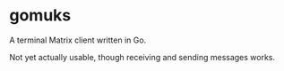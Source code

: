 # gomuks
A terminal Matrix client written in Go.

Not yet actually usable, though receiving and sending messages works.
